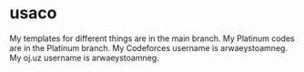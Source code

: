 # usaco

My templates for different things are in the main branch.
My Platinum codes are in the Platinum branch.
My Codeforces username is arwaeystoamneg.
My oj.uz username is arwaeystoamneg.
